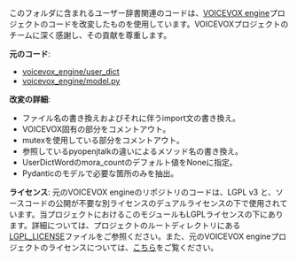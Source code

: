 このフォルダに含まれるユーザー辞書関連のコードは、[VOICEVOX engine](https://github.com/VOICEVOX/voicevox_engine)プロジェクトのコードを改変したものを使用しています。VOICEVOXプロジェクトのチームに深く感謝し、その貢献を尊重します。

**元のコード**:
- [voicevox_engine/user_dict](https://github.com/VOICEVOX/voicevox_engine/tree/f181411ec69812296989d9cc583826c22eec87ae/voicevox_engine/user_dict)
- [voicevox_engine/model.py](https://github.com/VOICEVOX/voicevox_engine/blob/f181411ec69812296989d9cc583826c22eec87ae/voicevox_engine/model.py#L207)

**改変の詳細**:
- ファイル名の書き換えおよびそれに伴うimport文の書き換え。
- VOICEVOX固有の部分をコメントアウト。
- mutexを使用している部分をコメントアウト。
- 参照しているpyopenjtalkの違いによるメソッド名の書き換え。
- UserDictWordのmora_countのデフォルト値をNoneに指定。
- Pydanticのモデルで必要な箇所のみを抽出。

**ライセンス**:
元のVOICEVOX engineのリポジトリのコードは、LGPL v3 と、ソースコードの公開が不要な別ライセンスのデュアルライセンスの下で使用されています。当プロジェクトにおけるこのモジュールもLGPLライセンスの下にあります。詳細については、プロジェクトのルートディレクトリにある[LGPL_LICENSE](LGPL_LICENSE)ファイルをご参照ください。また、元のVOICEVOX engineプロジェクトのライセンスについては、[こちら](https://github.com/VOICEVOX/voicevox_engine/blob/master/LICENSE)をご覧ください。
